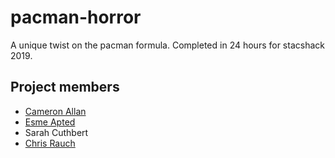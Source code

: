 # pacman-horror
A unique twist on the pacman formula. Completed in 24 hours for stacshack 2019.

## Project members

- [Cameron Allan](https://github.com/camerallan)
- [Esme Apted](https://github.com/EsmeApted)
- Sarah Cuthbert
- [Chris Rauch](https://github.com/chrisrauch193)
